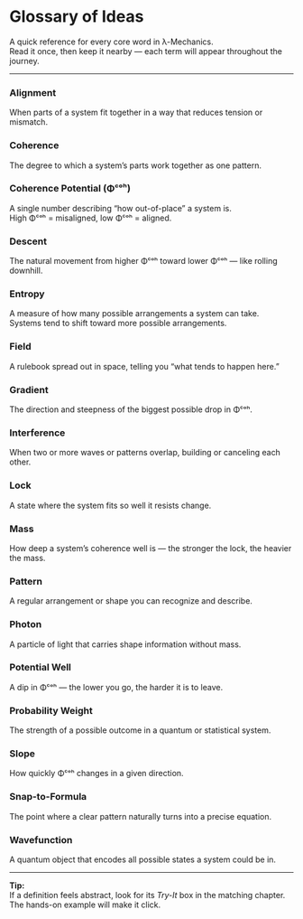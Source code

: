 # Glossary of Ideas

A quick reference for every core word in λ-Mechanics.  
Read it once, then keep it nearby — each term will appear throughout the journey.

---

### **Alignment**
When parts of a system fit together in a way that reduces tension or mismatch.

### **Coherence**
The degree to which a system’s parts work together as one pattern.

### **Coherence Potential (Φᶜᵒʰ)**
A single number describing “how out-of-place” a system is.  
High Φᶜᵒʰ = misaligned, low Φᶜᵒʰ = aligned.

### **Descent**
The natural movement from higher Φᶜᵒʰ toward lower Φᶜᵒʰ — like rolling downhill.

### **Entropy**
A measure of how many possible arrangements a system can take.  
Systems tend to shift toward more possible arrangements.

### **Field**
A rulebook spread out in space, telling you “what tends to happen here.”

### **Gradient**
The direction and steepness of the biggest possible drop in Φᶜᵒʰ.

### **Interference**
When two or more waves or patterns overlap, building or canceling each other.

### **Lock**
A state where the system fits so well it resists change.

### **Mass**
How deep a system’s coherence well is — the stronger the lock, the heavier the mass.

### **Pattern**
A regular arrangement or shape you can recognize and describe.

### **Photon**
A particle of light that carries shape information without mass.

### **Potential Well**
A dip in Φᶜᵒʰ — the lower you go, the harder it is to leave.

### **Probability Weight**
The strength of a possible outcome in a quantum or statistical system.

### **Slope**
How quickly Φᶜᵒʰ changes in a given direction.

### **Snap-to-Formula**
The point where a clear pattern naturally turns into a precise equation.

### **Wavefunction**
A quantum object that encodes all possible states a system could be in.

---

**Tip:**  
If a definition feels abstract, look for its *Try-It* box in the matching chapter.  
The hands-on example will make it click.
